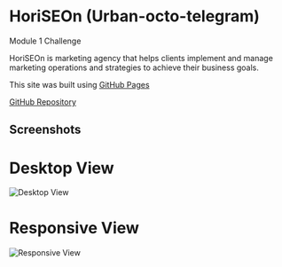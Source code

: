 # HoriSEOn (Urban-octo-telegram)

Module 1 Challenge

HoriSEOn is marketing agency that helps clients implement and manage marketing operations and strategies to achieve their business goals.

This site was built using [GitHub Pages](https://summerjay0401.github.io/urban-octo-telegram/Develop/index.html)

[GitHub Repository](https://summerjay0401.github.io/urban-octo-telegram.git)

## Screenshots

# Desktop View
![Desktop View](./screenshots/desktop%20view.png)

# Responsive View
![Responsive View](./screenshots/responsive%20view.png)
